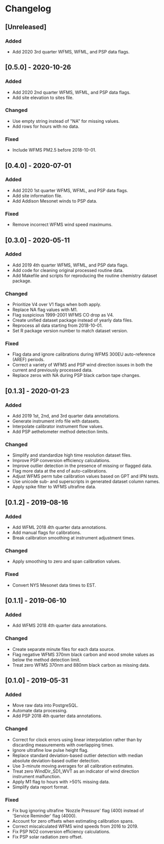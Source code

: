 # Changelog

## [Unreleased]
### Added
- Add 2020 3rd quarter WFMS, WFML, and PSP data flags.

## [0.5.0] - 2020-10-26
### Added
- Add 2020 2nd quarter WFMS, WFML, and PSP data flags.
- Add site elevation to sites file.

### Changed
- Use empty string instead of "NA" for missing values.
- Add rows for hours with no data.

### Fixed
- Include WFMS PM2.5 before 2018-10-01.

## [0.4.0] - 2020-07-01
### Added
- Add 2020 1st quarter WFMS, WFML, and PSP data flags.
- Add site information file.
- Add Addison Mesonet winds to PSP data.

### Fixed
- Remove incorrect WFMS wind speed maximums.

## [0.3.0] - 2020-05-11
### Added
- Add 2019 4th quarter WFMS, WFML, and PSP data flags.
- Add code for cleaning original processed routine data.
- Add Makefile and scripts for reproducing the routine chemistry dataset
  package.

### Changed
- Prioritize V4 over V1 flags when both apply.
- Replace NA flag values with M1.
- Flag suspicious 1999-2001 WFMS CO drop as V4.
- Create unified dataset package instead of yearly data files.
- Reprocess all data starting from 2018-10-01.
- Set R package version number to match dataset version.

### Fixed
- Flag data and ignore calibrations during WFMS 300EU auto-reference (AREF)
  periods.
- Correct a variety of WFMS and PSP wind direction issues in both the current
  and previously processed data.
- Replace zeros with NA during PSP black carbon tape changes.

## [0.1.3] - 2020-01-23
### Added
- Add 2019 1st, 2nd, and 3rd quarter data annotations.
- Generate instrument info file with datasets.
- Interpolate calibrator instrument flow values.
- Add PSP aethelometer method detection limits.

### Changed
- Simplify and standardize high time resolution dataset files.
- Improve PSP conversion efficiency calculations.
- Improve outlier detection in the presence of missing or flagged
  data.
- Flag more data at the end of auto-calibrations.
- Adjust WFMS perm tube calibration values based on GPT and IPN tests.
- Use unicode sub- and superscripts in generated dataset column names.
- Apply spike filter to WFMS ultrafine data.

## [0.1.2] - 2019-08-16
### Added
- Add WFML 2018 4th quarter data annotations.
- Add manual flags for calibrations.
- Break calibration smoothing at instrument adjustment times.

### Changed
- Apply smoothing to zero and span calibration values.

### Fixed
- Convert NYS Mesonet data times to EST.

## [0.1.1] - 2019-06-10
### Added
- Add WFMS 2018 4th quarter data annotations.

### Changed
- Create separate minute files for each data source.
- Flag negative WFMS 370nm black carbon and wood smoke values as below
  the method detection limit.
- Treat zero WFMS 370nm and 880nm black carbon as missing data.

## [0.1.0] - 2019-05-31
### Added
- Move raw data into PostgreSQL.
- Automate data processing.
- Add PSP 2018 4th quarter data annotations.

### Changed
- Correct for clock errors using linear interpolation rather than by
  discarding measurements with overlapping times.
- Ignore ultrafine low pulse height flag.
- Replace standard deviation-based outlier detection with median
  absolute deviation-based outlier detection.
- Use 3-minute moving averages for all calibration estimates.
- Treat zero WindDir\_SD1\_WVT as an indicator of wind direction
  instrument malfunction.
- Apply M1 flag to hours with >50% missing data.
- Simplify data report format.

### Fixed
- Fix bug ignoring ultrafine 'Nozzle Pressure' flag (400) instead of
  'Service Reminder' flag (4000).
- Account for zero offsets when estimating calibration spans.
- Correct miscalculated WFMS wind speeds from 2016 to 2019.
- Fix PSP NO2 conversion efficiency calculations.
- Fix PSP solar radiation zero offset.
